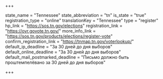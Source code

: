 +++

state_name = "Tennessee"
state_abbreviation = "tn"
is_state = "true"
registration_type = "online"
translationKey = "Tennessee"
type = "register"
hp_link = "https://sos.tn.gov/elections"
registration_link = "https://ovr.govote.tn.gov/"
more_info_link = "https://sos.tn.gov/products/elections/register-vote"
confirm_registration_link = "https://tnmap.tn.gov/voterlookup/"
default_ip_deadline = "За 30 дней до дня выборов"
default_online_deadline = "За 30 дней до дня выборов"
default_mail_postmarked_deadline = "Письмо должно быть проштемпелёвано за 30 дней до дня выборов"

+++